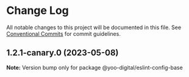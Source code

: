 # Change Log

All notable changes to this project will be documented in this file.
See [Conventional Commits](https://conventionalcommits.org) for commit guidelines.

## 1.2.1-canary.0 (2023-05-08)

**Note:** Version bump only for package @yoo-digital/eslint-config-base
